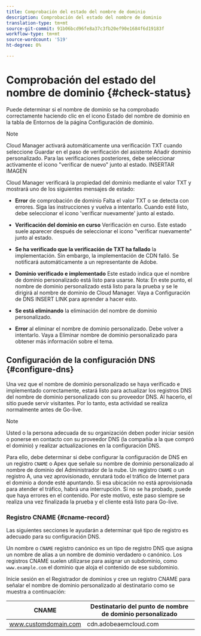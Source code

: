 ```yaml
---
title: Comprobación del estado del nombre de dominio
description: Comprobación del estado del nombre de dominio
translation-type: tm+mt
source-git-commit: 91b06bcd96fe8a37c3fb20ef90e1684f6d19183f
workflow-type: tm+mt
source-wordcount: '519'
ht-degree: 0%

---
```



# Comprobación del estado del nombre de dominio {#check-status}

Puede determinar si el nombre de dominio se ha comprobado correctamente haciendo clic en el icono Estado del nombre de dominio en la tabla de Entornos de la página Configuración de dominio.

>[!NOTE]
>Cloud Manager activará automáticamente una verificación TXT cuando seleccione Guardar en el paso de verificación del asistente Añadir dominio personalizado. Para las verificaciones posteriores, debe seleccionar activamente el icono &quot;verificar de nuevo&quot; junto al estado. INSERTAR IMAGEN

Cloud Manager verificará la propiedad del dominio mediante el valor TXT y mostrará uno de los siguientes mensajes de estado:

* **Error** de comprobación de dominio Falta el valor TXT o se detecta con errores. Siga las instrucciones y vuelva a intentarlo. Cuando esté listo, debe seleccionar el icono &#39;verificar nuevamente&#39; junto al estado.

* **Verificación del dominio en curso** Verificación en curso. Este estado suele aparecer después de seleccionar el icono &quot;verificar nuevamente&quot; junto al estado.

* **Se ha verificado que la verificación de TXT ha fallado** la implementación. Sin embargo, la implementación de CDN falló. Se notificará automáticamente a un representante de Adobe.

* **Dominio verificado e implementado** Este estado indica que el nombre de dominio personalizado está listo para usarse. Nota: En este punto, el nombre de dominio personalizado está listo para la prueba y se le dirigirá al nombre de dominio de Cloud Manager. Vaya a Configuración de DNS INSERT LINK para aprender a hacer esto.

* **Se está eliminando** la eliminación del nombre de dominio personalizado.

* **Error** al eliminar el nombre de dominio personalizado. Debe volver a intentarlo. Vaya a Eliminar nombre de dominio personalizado para obtener más información sobre el tema.


## Configuración de la configuración DNS {#configure-dns}

Una vez que el nombre de dominio personalizado se haya verificado e implementado correctamente, estará listo para actualizar los registros DNS del nombre de dominio personalizado con su proveedor DNS. Al hacerlo, el sitio puede servir visitantes. Por lo tanto, esta actividad se realiza normalmente antes de Go-live.

>[!NOTE]
>Usted o la persona adecuada de su organización deben poder iniciar sesión o ponerse en contacto con su proveedor DNS (la compañía a la que compró el dominio) y realizar actualizaciones en la configuración DNS.

Para ello, debe determinar si debe configurar la configuración de DNS en un registro `CNAME` o Apex que señale su nombre de dominio personalizado al nombre de dominio del Administrador de la nube. Un registro `CNAME` o un registro A, una vez aprovisionado, enrutará todo el tráfico de Internet para el dominio a donde esté apuntando. Si esa ubicación no está aprovisionada para atender el tráfico, habrá una interrupción. Si no se ha probado, puede que haya errores en el contenido. Por este motivo, este paso siempre se realiza una vez finalizada la prueba y el cliente está listo para Go-live.

### Registro CNAME {#cname-record}

Las siguientes secciones le ayudarán a determinar qué tipo de registro es adecuado para su configuración DNS.

Un nombre o `CNAME` registro canónico es un tipo de registro DNS que asigna un nombre de alias a un nombre de dominio verdadero o canónico. Los registros CNAME suelen utilizarse para asignar un subdominio, como `www.example.com` el dominio que aloja el contenido de ese subdominio.

Inicie sesión en el Registrador de dominios y cree un registro CNAME para señalar el nombre de dominio personalizado al destinatario como se muestra a continuación:

| CNAME | Destinatario del punto de nombre de dominio personalizado |
|--- |--- |
| www.customdomain.com | cdn.adobeaemcloud.com |
